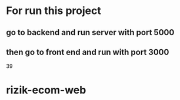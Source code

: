 # For run this project

## go to backend and run server with port 5000

## then go to front end and run with port 3000

39
# rizik-ecom-web
